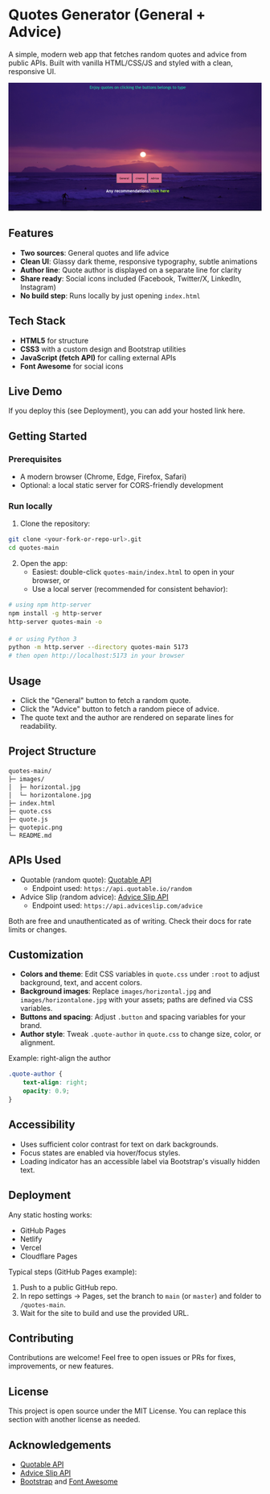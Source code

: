 # Quotes Generator (General + Advice)

A simple, modern web app that fetches random quotes and advice from public APIs. Built with vanilla HTML/CSS/JS and styled with a clean, responsive UI.

![Screenshot](quotepic.png)

## Features
- **Two sources**: General quotes and life advice
- **Clean UI**: Glassy dark theme, responsive typography, subtle animations
- **Author line**: Quote author is displayed on a separate line for clarity
- **Share ready**: Social icons included (Facebook, Twitter/X, LinkedIn, Instagram)
- **No build step**: Runs locally by just opening `index.html`

## Tech Stack
- **HTML5** for structure
- **CSS3** with a custom design and Bootstrap utilities
- **JavaScript (fetch API)** for calling external APIs
- **Font Awesome** for social icons

## Live Demo
If you deploy this (see Deployment), you can add your hosted link here.

## Getting Started

### Prerequisites
- A modern browser (Chrome, Edge, Firefox, Safari)
- Optional: a local static server for CORS-friendly development

### Run locally
1. Clone the repository:
```bash
git clone <your-fork-or-repo-url>.git
cd quotes-main
```
2. Open the app:
   - Easiest: double-click `quotes-main/index.html` to open in your browser, or
   - Use a local server (recommended for consistent behavior):
```bash
# using npm http-server
npm install -g http-server
http-server quotes-main -o

# or using Python 3
python -m http.server --directory quotes-main 5173
# then open http://localhost:5173 in your browser
```

## Usage
- Click the "General" button to fetch a random quote.
- Click the "Advice" button to fetch a random piece of advice.
- The quote text and the author are rendered on separate lines for readability.

## Project Structure
```text
quotes-main/
├─ images/
│  ├─ horizontal.jpg
│  └─ horizontalone.jpg
├─ index.html
├─ quote.css
├─ quote.js
├─ quotepic.png
└─ README.md
```

## APIs Used
- Quotable (random quote): [Quotable API](https://github.com/lukePeavey/quotable)
  - Endpoint used: `https://api.quotable.io/random`
- Advice Slip (random advice): [Advice Slip API](https://api.adviceslip.com/)
  - Endpoint used: `https://api.adviceslip.com/advice`

Both are free and unauthenticated as of writing. Check their docs for rate limits or changes.

## Customization
- **Colors and theme**: Edit CSS variables in `quote.css` under `:root` to adjust background, text, and accent colors.
- **Background images**: Replace `images/horizontal.jpg` and `images/horizontalone.jpg` with your assets; paths are defined via CSS variables.
- **Buttons and spacing**: Adjust `.button` and spacing variables for your brand.
- **Author style**: Tweak `.quote-author` in `quote.css` to change size, color, or alignment.

Example: right-align the author
```css
.quote-author {
    text-align: right;
    opacity: 0.9;
}
```

## Accessibility
- Uses sufficient color contrast for text on dark backgrounds.
- Focus states are enabled via hover/focus styles.
- Loading indicator has an accessible label via Bootstrap's visually hidden text.

## Deployment
Any static hosting works:
- GitHub Pages
- Netlify
- Vercel
- Cloudflare Pages

Typical steps (GitHub Pages example):
1. Push to a public GitHub repo.
2. In repo settings → Pages, set the branch to `main` (or `master`) and folder to `/quotes-main`.
3. Wait for the site to build and use the provided URL.

## Contributing
Contributions are welcome! Feel free to open issues or PRs for fixes, improvements, or new features.

## License
This project is open source under the MIT License. You can replace this section with another license as needed.

## Acknowledgements
- [Quotable API](https://github.com/lukePeavey/quotable)
- [Advice Slip API](https://api.adviceslip.com/)
- [Bootstrap](https://getbootstrap.com/) and [Font Awesome](https://fontawesome.com/)
